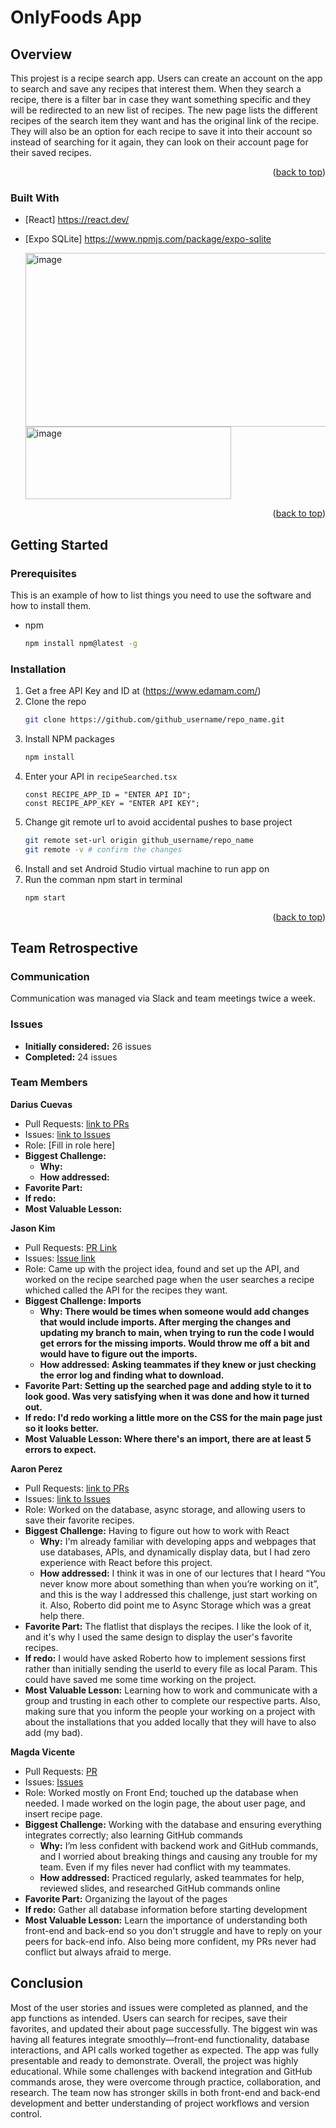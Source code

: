 <a id="readme-top"></a> 
# OnlyFoods App
## Overview
 This projest is a recipe search app. Users can create an account on the app to search and save any recipes that interest them. When they search a recipe, 
 there is a filter bar in case they want something specific and they will be redirected to an new list of recipes. The new page lists the different recipes 
 of the search item they want and has the original link of the recipe. They will also be an option for each recipe to save it into their account so instead of
 searching for it again, they can look on their account page for their saved recipes. 

 
 



<p align="right">(<a href="#readme-top">back to top</a>)</p>



### Built With

* [React] https://react.dev/
* [Expo SQLite] https://www.npmjs.com/package/expo-sqlite

  <img width="571" height="278" alt="image" src="https://github.com/user-attachments/assets/f695bc3e-aec9-4cb4-86a6-b5253f3c269e" />
  <img width="329" height="116" alt="image" src="https://github.com/user-attachments/assets/7e0165d2-9a99-44dd-8669-1626174d89a3" />


<p align="right">(<a href="#readme-top">back to top</a>)</p>



<!-- GETTING STARTED -->
## Getting Started

### Prerequisites

This is an example of how to list things you need to use the software and how to install them.
* npm
  ```sh
  npm install npm@latest -g
  ```

### Installation

1. Get a free API Key and ID at (https://www.edamam.com/)
2. Clone the repo
   ```sh
   git clone https://github.com/github_username/repo_name.git
   ```
3. Install NPM packages
   ```sh
   npm install
   ```
4. Enter your API in `recipeSearched.tsx`
   ```tsx
   const RECIPE_APP_ID = "ENTER API ID";
   const RECIPE_APP_KEY = "ENTER API KEY";
   ```
5. Change git remote url to avoid accidental pushes to base project
   ```sh
   git remote set-url origin github_username/repo_name
   git remote -v # confirm the changes
   ```
6. Install and set Android Studio virtual machine to run app on
7. Run the comman npm start in terminal
   ```sh
   npm start
   ```

<p align="right">(<a href="#readme-top">back to top</a>)</p>


## Team Retrospective

### Communication
Communication was managed via Slack and team meetings twice a week.

### Issues 
- **Initially considered:** 26 issues 
- **Completed:** 24 issues

### Team Members

**Darius Cuevas**  
- Pull Requests: [link to PRs](#)  
- Issues: [link to Issues](#)  
- Role: [Fill in role here]
- **Biggest Challenge:**
   - **Why:**
   - **How addressed:** 
- **Favorite Part:**
- **If redo:**
- **Most Valuable Lesson:** 

**Jason Kim**  
- Pull Requests: [PR Link](https://github.com/JasonKimy/Group-14-Repo/issues?q=is%3Aclosed%20is%3Apr%20author%3AJasonKimy)  
- Issues: [Issue link](https://github.com/JasonKimy/Group-14-Repo/issues?q=is%3Aclosed%20is%3Aissue%20author%3AJasonKimy)  
- Role: Came up with the project idea, found and set up the API, and worked on the recipe searched page when the user searches a recipe whiched called the API for the recipes they want. 
- **Biggest Challenge: Imports**
   - **Why: There would be times when someone would add changes that would include imports. After merging the changes and updating my branch to main,
       when trying to run the code I would get errors for the missing imports. Would throw me off a bit and would have to figure out the imports.**
   - **How addressed: Asking teammates if they knew or just checking the error log and finding what to download.** 
- **Favorite Part: Setting up the searched page and adding style to it to look good. Was very satisfying when it was done and how it turned out.**
- **If redo: I'd redo working a little more on the CSS for the main page just so it looks better.**
- **Most Valuable Lesson: Where there's an import, there are at least 5 errors to expect.** 


**Aaron Perez**  
- Pull Requests: [link to PRs](https://github.com/JasonKimy/Group-14-Repo/pulls?q=is%3Apr+is%3Aclosed+author%3ATuffAaron)  
- Issues: [link to Issues](https://github.com/JasonKimy/Group-14-Repo/issues?q=is%3Aissue%20state%3Aclosed%20author%3ATuffAaron)  
- Role: Worked on the database, async storage, and allowing users to save their favorite recipes.
- **Biggest Challenge:**  Having to figure out how to work with React
   - **Why:** I'm already familiar with developing apps and webpages that use databases, APIs, and dynamically display data, but I had zero experience with React before this project. 
   - **How addressed:** I think it was in one of our lectures that I heard “You never know more about something than when you’re working on it”, and this is the way I addressed this challenge, just start working on it. Also, Roberto did point me to Async Storage which was a great help there.
- **Favorite Part:** The flatlist that displays the recipes. I like the look of it, and it's why I used the same design to display the user's favorite recipes.
- **If redo:**  I would have asked Roberto how to implement sessions first rather than initially sending the userId to every file as local Param. This could have saved me some time working on the project.
- **Most Valuable Lesson:** Learning how to work and communicate with a group and trusting in each other to complete our respective parts. Also, making sure that you inform the people your working on a project with about the installations that you added locally that they will have to also add (my bad).


**Magda Vicente**  
- Pull Requests: [PR](https://github.com/JasonKimy/Group-14-Repo/pulls?q=is%3Apr+is%3Aclosed+author%3Amozartella)  
- Issues: [Issues](https://github.com/JasonKimy/Group-14-Repo/issues?q=is%3Aissue%20state%3Aclosed%20author%3Amozartella)  
- Role: Worked mostly on Front End; touched up the database when needed. I made worked on the login page, the about user page, and insert recipe page. 
- **Biggest Challenge:** Working with the database and ensuring everything integrates correctly; also learning GitHub commands 
  - **Why:** I’m less confident with backend work and GitHub commands, and I worried about breaking things and causing any trouble for my team. Even if my files never had conflict with my teammates.
  - **How addressed:** Practiced regularly, asked teammates for help, reviewed slides, and researched GitHub commands online  
- **Favorite Part:** Organizing the layout of the pages  
- **If redo:** Gather all database information before starting development  
- **Most Valuable Lesson:** Learn the importance of understanding both front-end and back-end so you don't struggle and have to reply on your peers for back-end info. Also being more confident, my PRs never had conflict but always afraid to merge. 

## Conclusion
Most of the user stories and issues were completed as planned, and the app functions as intended. Users can search for recipes, save their favorites, and updated their about page successfully. The biggest win was having all features integrate smoothly—front-end functionality, database interactions, and API calls worked together as expected. The app was fully presentable and ready to demonstrate. Overall, the project was highly educational. While some challenges with backend integration and GitHub commands arose, they were overcome through practice, collaboration, and research. The team now has stronger skills in both front-end and back-end development and better understanding of project workflows and version control.


